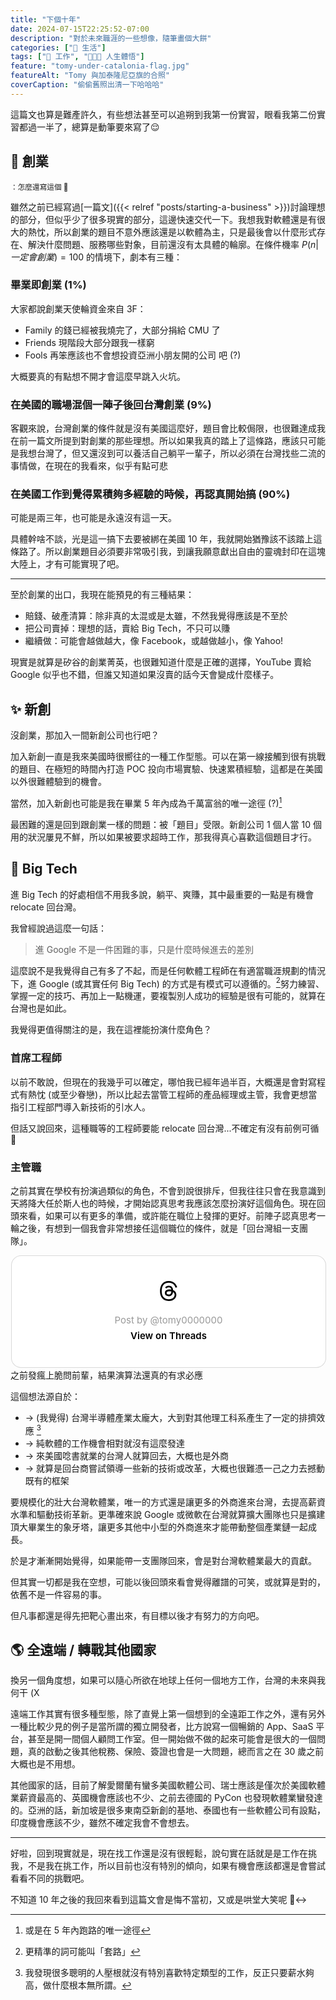 ```yaml
---
title: "下個十年"
date: 2024-07-15T22:25:52-07:00
description: "對於未來職涯的一些想像，隨筆畫個大餅"
categories: ["🍫 生活"]
tags: ["💼 工作", "🧑🏻‍🏫 人生體悟"]
feature: "tomy-under-catalonia-flag.jpg"
featureAlt: "Tomy 與加泰隆尼亞旗的合照"
coverCaption: "偷偷舊照出清一下哈哈哈"
---
```


這篇文也算是難產許久，有些想法甚至可以追朔到我第一份實習，眼看我第二份實習都過一半了，總算是動筆要來寫了😌

## 🏁 創業

<small>：怎麼還寫這個 🙈</small>

雖然之前已經寫過[一篇文]({{< relref "posts/starting-a-business" >}})討論理想的部分，但似乎少了很多現實的部分，這邊快速交代一下。我想我對軟體還是有很大的熱忱，所以創業的題目不意外應該還是以軟體為主，只是最後會以什麼形式存在、解決什麼問題、服務哪些對象，目前還沒有太具體的輪廓。在條件機率 $P(n|一定會創業) = 100%$ 的情境下，劇本有三種：

### 畢業即創業 (1%)

大家都說創業天使輪資金來自 3F：

- Family 的錢已經被我燒完了，大部分捐給 CMU 了
- Friends 現階段大部分跟我一樣窮
- Fools 再笨應該也不會想投資亞洲小朋友開的公司 吧 (?)

大概要真的有點想不開才會這麼早跳入火坑。

### 在美國的職場混個一陣子後回台灣創業 (9%)

客觀來說，台灣創業的條件就是沒有美國這麼好，題目會比較侷限，也很難達成我在前一篇文所提到對創業的那些理想。所以如果我真的踏上了這條路，應該只可能是我想台灣了，但又還沒到可以養活自己躺平一輩子，所以必須在台灣找些二流的事情做，在現在的我看來，似乎有點可悲

### 在美國工作到覺得累積夠多經驗的時候，再認真開始搞 (90%)

可能是兩三年，也可能是永遠沒有這一天。

具體幹啥不談，光是這一搞下去要被綁在美國 10 年，我就開始猶豫該不該踏上這條路了。所以創業題目必須要非常吸引我，到讓我願意獻出自由的靈魂封印在這塊大陸上，才有可能實現了吧。

---

至於創業的出口，我現在能預見的有三種結果：

- 賠錢、破產清算：除非真的太混或是太雖，不然我覺得應該是不至於
- 把公司賣掉：理想的話，賣給 Big Tech，不只可以賺
- 繼續做：可能會越做越大，像 Facebook，或越做越小，像 Yahoo!

現實是就算是矽谷的創業菁英，也很難知道什麼是正確的選擇，YouTube 賣給 Google 似乎也不錯，但誰又知道如果沒賣的話今天會變成什麼樣子。

## ✨ 新創

沒創業，那加入一間新創公司也行吧？

加入新創一直是我來美國時很嚮往的一種工作型態。可以在第一線接觸到很有挑戰的題目、在極短的時間內打造 POC 投向市場實驗、快速累積經驗，這都是在美國以外很難體驗到的機會。

當然，加入新創也可能是我在畢業 5 年內成為千萬富翁的唯一途徑 (?)[^1]

最困難的還是回到跟創業一樣的問題：被「題目」受限。新創公司 1 個人當 10 個用的狀況屢見不鮮，所以如果被要求超時工作，那我得真心喜歡這個題目才行。

[^1]: 或是在 5 年內跑路的唯一途徑

## 🌈 Big Tech

進 Big Tech 的好處相信不用我多說，躺平、爽賺，其中最重要的一點是有機會 relocate 回台灣。

我曾經說過這麼一句話：

> 進 Google 不是一件困難的事，只是什麼時候進去的差別

這麼說不是我覺得自己有多了不起，而是任何軟體工程師在有適當職涯規劃的情況下，進 Google (或其實任何 Big Tech) 的方式是有模式可以遵循的。[^2]努力練習、掌握一定的技巧、再加上一點機運，要複製別人成功的經驗是很有可能的，就算在台灣也是如此。

我覺得更值得關注的是，我在這裡能扮演什麼角色？

### 首席工程師

以前不敢說，但現在的我幾乎可以確定，哪怕我已經年過半百，大概還是會對寫程式有熱忱 (或至少眷戀)，所以比起去當管工程師的產品經理或主管，我會更想當指引工程部門導入新技術的引水人。

但話又說回來，這種職等的工程師要能 relocate 回台灣...不確定有沒有前例可循 🤔

### 主管職

之前其實在學校有扮演過類似的角色，不會到說很排斥，但我往往只會在我意識到天將降大任於斯人也的時候，才開始認真思考我應該怎麼扮演好這個角色。現在回頭來看，如果可以有更多的準備，或許能在職位上發揮的更好。前陣子認真思考一輪之後，有想到一個我會非常想接任這個職位的條件，就是「回台灣組一支團隊」。

<blockquote class="text-post-media" data-text-post-permalink="https://www.threads.net/@tomy0000000/post/C7n_CfcOlLg" data-text-post-version="0" id="ig-tp-C7n_CfcOlLg" style=" background:#FFF; border-width: 1px; border-style: solid; border-color: #00000026; border-radius: 16px; max-width:540px; margin: 1px; min-width:270px; padding:0; width:99.375%; width:-webkit-calc(100% - 2px); width:calc(100% - 2px);"> <a href="https://www.threads.net/@tomy0000000/post/C7n_CfcOlLg" style=" background:#FFFFFF; line-height:0; padding:0 0; text-align:center; text-decoration:none; width:100%; font-family: -apple-system, BlinkMacSystemFont, sans-serif;" target="_blank"> <div style=" padding: 40px; display: flex; flex-direction: column; align-items: center;"><div style=" display:block; height:32px; width:32px; padding-bottom:20px;"> <svg aria-label="Threads" height="32px" role="img" viewBox="0 0 192 192" width="32px" xmlns="http://www.w3.org/2000/svg"> <path d="M141.537 88.9883C140.71 88.5919 139.87 88.2104 139.019 87.8451C137.537 60.5382 122.616 44.905 97.5619 44.745C97.4484 44.7443 97.3355 44.7443 97.222 44.7443C82.2364 44.7443 69.7731 51.1409 62.102 62.7807L75.881 72.2328C81.6116 63.5383 90.6052 61.6848 97.2286 61.6848C97.3051 61.6848 97.3819 61.6848 97.4576 61.6855C105.707 61.7381 111.932 64.1366 115.961 68.814C118.893 72.2193 120.854 76.925 121.825 82.8638C114.511 81.6207 106.601 81.2385 98.145 81.7233C74.3247 83.0954 59.0111 96.9879 60.0396 116.292C60.5615 126.084 65.4397 134.508 73.775 140.011C80.8224 144.663 89.899 146.938 99.3323 146.423C111.79 145.74 121.563 140.987 128.381 132.296C133.559 125.696 136.834 117.143 138.28 106.366C144.217 109.949 148.617 114.664 151.047 120.332C155.179 129.967 155.42 145.8 142.501 158.708C131.182 170.016 117.576 174.908 97.0135 175.059C74.2042 174.89 56.9538 167.575 45.7381 153.317C35.2355 139.966 29.8077 120.682 29.6052 96C29.8077 71.3178 35.2355 52.0336 45.7381 38.6827C56.9538 24.4249 74.2039 17.11 97.0132 16.9405C119.988 17.1113 137.539 24.4614 149.184 38.788C154.894 45.8136 159.199 54.6488 162.037 64.9503L178.184 60.6422C174.744 47.9622 169.331 37.0357 161.965 27.974C147.036 9.60668 125.202 0.195148 97.0695 0H96.9569C68.8816 0.19447 47.2921 9.6418 32.7883 28.0793C19.8819 44.4864 13.2244 67.3157 13.0007 95.9325L13 96L13.0007 96.0675C13.2244 124.684 19.8819 147.514 32.7883 163.921C47.2921 182.358 68.8816 191.806 96.9569 192H97.0695C122.03 191.827 139.624 185.292 154.118 170.811C173.081 151.866 172.51 128.119 166.26 113.541C161.776 103.087 153.227 94.5962 141.537 88.9883ZM98.4405 129.507C88.0005 130.095 77.1544 125.409 76.6196 115.372C76.2232 107.93 81.9158 99.626 99.0812 98.6368C101.047 98.5234 102.976 98.468 104.871 98.468C111.106 98.468 116.939 99.0737 122.242 100.233C120.264 124.935 108.662 128.946 98.4405 129.507Z" /></svg></div> <div style=" font-size: 15px; line-height: 21px; color: #999999; font-weight: 400; padding-bottom: 4px; "> Post by @tomy0000000</div> <div style=" font-size: 15px; line-height: 21px; color: #000000; font-weight: 600; "> View on Threads</div></div></a></blockquote>
<script async src="https://www.threads.net/embed.js"></script>
<figcaption>之前發瘋上脆問前輩，結果演算法還真的有求必應</figcaption>

這個想法源自於：

- → (我覺得) 台灣半導體產業太龐大，大到對其他理工科系產生了一定的排擠效應 [^3]
- → 純軟體的工作機會相對就沒有這麼發達
- → 來美國唸書就業的台灣人就算回去，大概也是外商
- → 就算是回台商嘗試領導一些新的技術或改革，大概也很難憑一己之力去撼動既有的框架

要規模化的壯大台灣軟體業，唯一的方式還是讓更多的外商進來台灣，去提高薪資水準和驅動技術革新。更準確來說 Google 或微軟在台灣就算擴大團隊也只是擴建頂大畢業生的象牙塔，讓更多其他中小型的外商進來才能帶動整個產業鏈一起成長。

於是才漸漸開始覺得，如果能帶一支團隊回來，會是對台灣軟體業最大的貢獻。

但其實一切都是我在空想，可能以後回頭來看會覺得離譜的可笑，或就算是對的，依舊不是一件容易的事。

但凡事都還是得先把靶心畫出來，有目標以後才有努力的方向吧。

[^2]: 更精準的詞可能叫「套路」
[^3]: 我發現很多聰明的人壓根就沒有特別喜歡特定類型的工作，反正只要薪水夠高，做什麼根本無所謂。

## 🌎 全遠端 / 轉戰其他國家

換另一個角度想，如果可以隨心所欲在地球上任何一個地方工作，台灣的未來與我何干 (X

遠端工作其實有很多種型態，除了直覺上第一個想到的全遠距工作之外，還有另外一種比較少見的例子是當所謂的獨立開發者，比方說寫一個暢銷的 App、SaaS 平台，甚至是開一間個人顧問工作室。但一開始做不做的起來可能會是很大的一個問題，真的啟動之後其他稅務、保險、簽證也會是一大問題，總而言之在 30 歲之前大概也是不用想。

其他國家的話，目前了解愛爾蘭有蠻多美國軟體公司、瑞士應該是僅次於美國軟體業薪資最高的、英國機會應該也不少、之前去德國的 PyCon 也發現軟體業蠻發達的。亞洲的話，新加坡是很多東南亞新創的基地、泰國也有一些軟體公司有設點，印度機會應該不少，雖然不確定我會不會想去。

---

好啦，回到現實就是，現在找工作還是沒有很輕鬆，說句實在話就是是工作在挑我，不是我在挑工作，所以目前也沒有特別的傾向，如果有機會應該都還是會嘗試看看不同的挑戰吧。

不知道 10 年之後的我回來看到這篇文會是悔不當初，又或是哄堂大笑呢 🙂‍↔️
